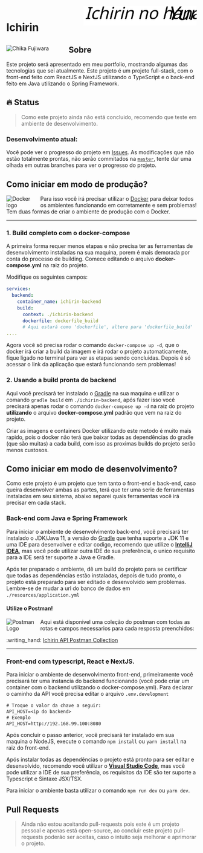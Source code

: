 <img align="right" width="300px" alt="Ichirin no Hana Logo" src="https://github.com/Cristian-Sknz/Ichirin/blob/master/ichirin-frontend/public/logo.svg">

<h1 align="left">Ichirin</h1>

<div>
  <img align="left" width="165px" alt="Chika Fujiwara" src="https://c.tenor.com/S_Bm_Ect9uMAAAAC/chika-delicious.gif">
  <h2>Sobre</h2>
  Este projeto será apresentado em meu portfolio, mostrando algumas das tecnologias que sei atualmente. Este projeto é um projeto full-stack, com o front-end feito com ReactJS e NextJS utilizando o TypeScript e o back-end feito em Java utilizando o Spring Framework.
</div>

## :fire: Status
> Como este projeto ainda não está concluido, recomendo que teste em ambiente de desenvolvimento.

### Desenvolvimento atual:
Você pode ver o progresso do projeto em [Issues](https://github.com/Cristian-Sknz/Ichirin/issues).
As modificações que não estão totalmente prontas, não serão commitados na [`master`](https://github.com/Cristian-Sknz/Ichirin/tree/master), tente dar uma olhada em outras branches para ver o progresso do projeto.

## Como iniciar em modo de produção?
<div>
  <a href="https://www.docker.com/get-started">
    <img align="left" width="90px" alt="Docker logo" src="https://icon-library.com/images/docker-icon/docker-icon-15.jpg">
  </a>
  Para isso você irá precisar utilizar o <a href="https://www.docker.com/get-started">Docker</a> para deixar todos os ambientes funcionando em corretamente e sem problemas!
Tem duas formas de criar o ambiente de produção com o Docker.
</div>
<hr>
  

### 1. Build completo com o docker-compose
  
A primeira forma requer menos etapas e não precisa ter as ferramentas de desenvolvimento instaladas na sua maquina, porem é mais demorada por conta do processo de building. Comece editando o arquivo **docker-compose.yml** na raiz do projeto.

Modifique os seguintes campos:
```yml
services:
  backend:
    container_name: ichirin-backend
    build:
      context: ./ichirin-backend
      dockerfile: dockerfile_build
      # Aqui estará como 'dockerfile', altere para 'dockerfile_build'
....
```
Agora você só precisa rodar o comando `docker-compose up -d`, que o docker irá criar a build da imagem e irá rodar o projeto automaticamente,
fique ligado no terminal para ver as etapas sendo concluidas. Depois é só acessar o link da aplicação que estará funcionando sem problemas!

### 2. Usando a build pronta do backend
Aqui você precisará ter instalado o [Gradle](https://gradle.org) na sua maquina e utilizar o comando `gradle build` em `./ichirin-backend`, após fazer isso
você precisará apenas rodar o comando `docker-compose up -d` na raiz do projeto **utilizando** o arquivo **docker-compose.yml** padrão que vem na raiz do projeto.

Criar as imagens e containers Docker utilizando este metodo é muito mais rapido, pois o docker não terá que baixar todas as dependências do gradle (que são muitas) 
a cada build, com isso as proximas builds do projeto serão menos custosos.

## Como iniciar em modo de desenvolvimento?
Como este projeto é um projeto que tem tanto o front-end e back-end, caso queira desenvolver ambas as partes, terá que ter uma serie de ferramentas instaladas em seu sistema, abaixo separei quais ferramentas você irá precisar em cada stack.

### Back-end com Java e Spring Framework
Para iniciar o ambiente de desenvolvimento back-end, você precisará ter instalado o JDK/Java 11, a versão do [Gradle](https://gradle.org) que tenha suporte a JDK 11 e uma IDE para desenvolver e editar codigo, recomendo que utilize o [**IntelliJ IDEA**](https://www.jetbrains.com/pt-br/idea/download/), mas você pode utilizar outra IDE de sua preferência, o unico requisito para a IDE será ter suporte a Java e Gradle.

Após ter preparado o ambiente, dê um build do projeto para se certificar que todas as dependências estão instaladas, depois de tudo pronto, o projeto está preparado para ser editado e desenvolvido sem problemas.
Lembre-se de mudar a url do banco de dados em `./resources/application.yml`

#### Utilize o Postman!
<div>
  <img align="left" width="90px" alt="Postman Logo" src="https://seeklogo.com/images/P/postman-logo-0087CA0D15-seeklogo.com.png">

  Aqui está disponivel uma coleção do postman com todas as rotas e campos necessarios para cada resposta preenchidos:
  <p>
    :writing_hand: <a href="https://github.com/Cristian-Sknz/Ichirin/raw/master/Ichirin%20API%20Postman%20Collection.json">Ichirin API Postman Collection</a>
  <p/>
</div>

<hr>

### Front-end com typescript, React e NextJS.
Para iniciar o ambiente de desenvolvimento front-end, primeiramente você precisará ter uma instancia do backend funcionando (você pode criar um container com o backend utilizando o docker-compose.yml). Para declarar o caminho da API você precisa editar o arquivo `.env.development`
```properties
# Troque o valor da chave a seguir:
API_HOST=<ip do backend>
# Exemplo
API_HOST=http://192.168.99.100:8080
```

Após concluir o passo anterior, você precisará ter instalado em sua maquina o NodeJS, execute o comando `npm install` ou `yarn install` na raiz do front-end.

Após instalar todas as dependências o projeto está pronto para ser editar e desenvolvido, recomendo você utilizar o [**Visual Studio Code**](https://code.visualstudio.com), mas você pode utilizar a IDE de sua preferência, os requisitos da IDE são ter suporte a Typescript e Sintaxe JSX/TSX.

Para iniciar o ambiente basta utilizar o comando `npm run dev` ou `yarn dev`.

## Pull Requests
> Ainda não estou aceitando pull-requests pois este é um projeto pessoal e apenas está open-source, ao concluir este projeto pull-requests poderão ser aceitas, caso o intuito seja melhorar e aprimorar o projeto.

